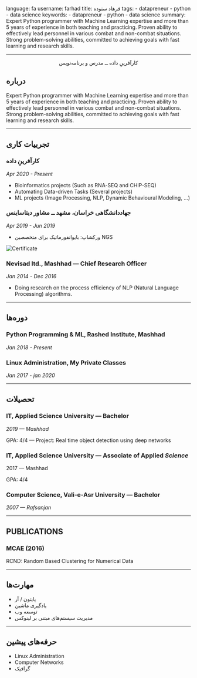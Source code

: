
language: fa
username: farhad
title: فرهاد ستوده
tags:
    - datapreneur
    - python
    - data science
keywords:
    - datapreneur
    - python
    - data science
summary: Expert Python programmer with Machine Learning expertise and more than 5 years of experience in both teaching and practicing. Proven ability to effectively lead personnel in various combat and non-combat situations. Strong problem-solving abilities, committed to achieving goals with fast learning and research skills.

---
<p align=center>
کارآفرینِ داده ــ مدرس و برنامه‌نویس
</p>

## درباره
Expert Python programmer with Machine Learning expertise and more than 5 years of experience in both teaching and practicing. Proven ability to effectively lead personnel in various combat and non-combat situations. Strong problem-solving abilities, committed to achieving goals with fast learning and research skills.


---
## تجربیات کاری

### کارآفرینِ داده
*Apr 2020 - Present*

- Bioinformatics projects (Such as RNA-SEQ and CHIP-SEQ)
- Automating Data-driven Tasks (Several projects)
- ML projects (Image Processing, NLP, Dynamic Behavioural Modeling, ...)

### جهاددانشگاهی خراسان، مشهد ــ مشاور دیتاساینس

*Apr 2019 - Jun 2019*

- ورکشاپ: بایوانفورماتیک برای متخصصین NGS

![Certificate](farhad/acecr.jpg)

### Nevisad ltd., Mashhad — Chief Research Officer

*Jan 2014 - Dec 2016*

- Doing research on the process efficiency of NLP (Natural Language Processing) algorithms.

---
## دوره‌ها
### Python Programming & ML, Rashed Institute, Mashhad

*Jan 2018 - Present*

### Linux Administration, My Private Classes

*Jan 2017 - jan 2020*

---
## تحصیلات
### IT, Applied Science University — Bachelor

*2019 — Mashhad*

GPA: 4/4 — Project: Real time object detection using deep networks
### IT, Applied Science University — Associate of Applied *Science*
2017 — Mashhad

GPA: 4/4
### Computer Science, Vali-e-Asr University — Bachelor

*2007 — Rafsanjan*

---
## PUBLICATIONS
### MCAE (2016)

RCND: Random Based Clustering for Numerical Data

---
## مهارت‌ها
- پایتون / آر
- یادگیری ماشین
- توسعه وب
- مدیریت سیستم‌های مبتنی بر لینوکس

---
## حرفه‌های پیشین
- Linux Administration
- Computer Networks
- گرافیک
